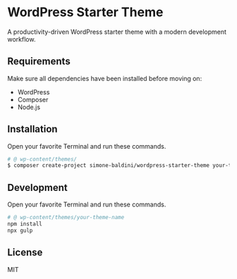 # WordPress Starter Theme

A productivity-driven WordPress starter theme with a modern development workflow.

## Requirements

Make sure all dependencies have been installed before moving on:

- WordPress
- Composer
- Node.js

## Installation

Open your favorite Terminal and run these commands.

```sh
# @ wp-content/themes/
$ composer create-project simone-baldini/wordpress-starter-theme your-theme-name
```

## Development

Open your favorite Terminal and run these commands.

```sh
# @ wp-content/themes/your-theme-name
npm install
npx gulp
```

## License

MIT
